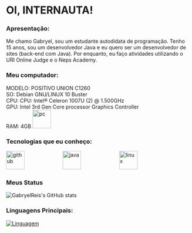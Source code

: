 <html>
  <head>
  </head>
  <body>
    <h1>OI, INTERNAUTA!</h1>
    <p>
      <h3>Apresentação:</h3>
      Me chamo Gabryel, sou um estudante autodidata de programação.
      Tenho 15 anos, sou um desenvolvedor Java e eu quero ser um desenvolvedor de sites (back-end com Java). Por enquanto, eu faço atividades utilizando o URI Online Judge e o Neps Academy. 
    </p>
    <p>
      <h3>Meu computador:</h3>
      MODELO: POSITIVO UNION C1260<br />
      SO: Debian GNU/LINUX 10 Buster<br />
      CPU: CPU: Intel® Celeron 1007U (2) @ 1.500GHz <br />
      GPU: Intel 3rd Gen Core processor Graphics Controller <br />
      RAM: 4GB
      <img src="https://external-content.duckduckgo.com/iu/?u=https%3A%2F%2Fpublicdomainvectors.org%2Fphotos%2FsimplePc.png&f=1&nofb=1" alt="pc" widht="50" height="50"><br />
    <h3>Tecnologias que eu conheço:</h3>
      <div class="box">
    <img src="https://external-content.duckduckgo.com/iu/?u=https%3A%2F%2Fimage.flaticon.com%2Ficons%2Fpng%2F512%2F37%2F37318.png&f=1&nofb=1" alt="github" widht="50" height="50">
  </div>
  <div class="box">
    <img src="https://external-content.duckduckgo.com/iu/?u=https%3A%2F%2Ftinycode.hk%2Fwp-content%2Fuploads%2F2015%2F01%2Fjava-logo-png-300x300.png&f=1&nofb=1" alt="java" widht="50" height="50">
  </div>
  <div class="box">
    <img src="https://external-content.duckduckgo.com/iu/?u=http%3A%2F%2Flofrev.net%2Fwp-content%2Fphotos%2F2014%2F10%2FLinux-logo.png&f=1&nofb=1" alt="linux" widht="50" height="50">
  </div>
  <style>
div.box {
width: 150px;
display: inline-block;
}
</style>
  <h3> Meus Status </h3>
    </p>
  </body>
</html>

![GabryelReis's GitHub stats](https://github-readme-stats.vercel.app/api?username=GabryelReis&show_icons=true&theme=radical)


### Linguagens Principais:


[![Linguagem](https://github-readme-stats.vercel.app/api/top-langs/?username=GabryelReis&layout=compact)](https://github.com/anuraghazra/github-readme-stats)
